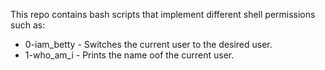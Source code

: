 This repo contains bash scripts that implement different shell permissions such as:
- 0-iam_betty - Switches the current user to the desired user.
- 1-who_am_i - Prints the name oof the current user.
